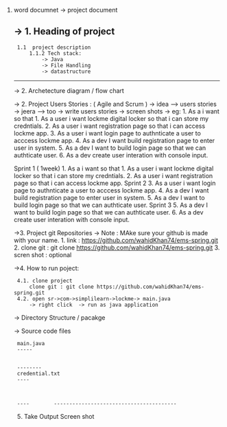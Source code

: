 
1. word documnet -> project document

	->  1. Heading of project 
	---
		1.1  project description
			1.1.2 Tech stack:	
				-> Java
				-> File Handling
				-> datastructure
	---
			
	-> 2. Archetecture diagram / flow chart

	-> 2. Project Users Stories : ( Agile and Scrum )
		-> idea --> users stories
		-> jeera  --> too -> write users stories  -> screen shots -> 
		eg:
		1. As a <role> i want <feature > so that <goal>
		1. As a user i want lockme digital locker so that i can store my credntials.
		2. As a user i want registration page so that i can access lockme app.
		3. As a user i want login page to authnticate a user to acccess lockme app.
		4. As a dev I want build registration page to enter user in system.
		5. As a dev I want to build login page so that we can authticate user.
		6. As a dev create user interation with console input.

	Sprint 1 ( 1week)
		1. As a <role> i want <feature > so that <goal>
		1. As a user i want lockme digital locker so that i can store my credntials.
		2. As a user i want registration page so that i can access lockme app.
	Sprint 2
		3. As a user i want login page to authnticate a user to acccess lockme app.
		4. As a dev I want build registration page to enter user in system.
		5. As a dev I want to build login page so that we can authticate user.
	Sprint 3
		5. As a dev I want to build login page so that we can authticate user.
		6. As a dev create user interation with console input.


	->3. Project git Repositories -> 
		Note : MAke sure your github is made with your name.
		1. link : https://github.com/wahidKhan74/ems-spring.git
		2. clone git : git clone https://github.com/wahidKhan74/ems-spring.git
		3. scren shot : optional
	
	->4. How to run poject:
		
		4.1. clone project
			clone git : git clone https://github.com/wahidKhan74/ems-spring.git
		4.2. open sr->com->simplilearn->lockme-> main.java
			-> right click  -> run as java application

	-> Directory Structure / pacakge
		
	-> Source code files

		main.java
		-----


		--------
		credential.txt
		----



		----		----------------------------------------

	5. Take Output Screen shot


	
